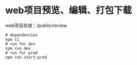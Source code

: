 # web项目预览、编辑、打包下载

web项目存放：/public/review

``` shell
# dependencies
npm ci
# run for dev
npm run dev
# run for prod
npm run start:prod
```